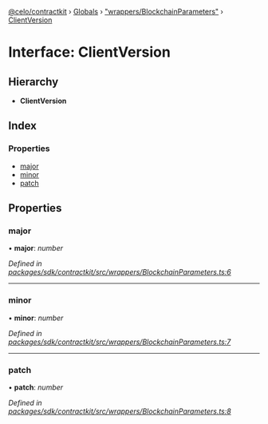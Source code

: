 [@celo/contractkit](../README.md) › [Globals](../globals.md) › ["wrappers/BlockchainParameters"](../modules/_wrappers_blockchainparameters_.md) › [ClientVersion](_wrappers_blockchainparameters_.clientversion.md)

# Interface: ClientVersion

## Hierarchy

* **ClientVersion**

## Index

### Properties

* [major](_wrappers_blockchainparameters_.clientversion.md#major)
* [minor](_wrappers_blockchainparameters_.clientversion.md#minor)
* [patch](_wrappers_blockchainparameters_.clientversion.md#patch)

## Properties

###  major

• **major**: *number*

*Defined in [packages/sdk/contractkit/src/wrappers/BlockchainParameters.ts:6](https://github.com/celo-org/celo-monorepo/blob/contractkit-v1.2.2/packages/sdk/contractkit/src/wrappers/BlockchainParameters.ts#L6)*

___

###  minor

• **minor**: *number*

*Defined in [packages/sdk/contractkit/src/wrappers/BlockchainParameters.ts:7](https://github.com/celo-org/celo-monorepo/blob/contractkit-v1.2.2/packages/sdk/contractkit/src/wrappers/BlockchainParameters.ts#L7)*

___

###  patch

• **patch**: *number*

*Defined in [packages/sdk/contractkit/src/wrappers/BlockchainParameters.ts:8](https://github.com/celo-org/celo-monorepo/blob/contractkit-v1.2.2/packages/sdk/contractkit/src/wrappers/BlockchainParameters.ts#L8)*
